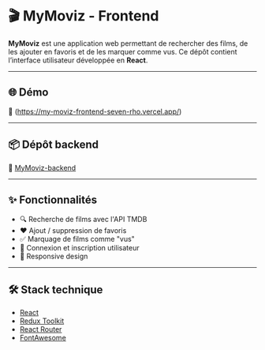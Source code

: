 # 🎬 MyMoviz - Frontend

**MyMoviz** est une application web permettant de rechercher des films, de les ajouter en favoris et de les marquer comme vus. Ce dépôt contient l’interface utilisateur développée en **React**.

---

## 🌐 Démo

📸 (https://my-moviz-frontend-seven-rho.vercel.app/)

---

## 📦 Dépôt backend

🔗 [MyMoviz-backend](https://github.com/MarionRdx/MyMoviz-backend)

---

## ✨ Fonctionnalités

- 🔍 Recherche de films avec l'API TMDB
- ❤️ Ajout / suppression de favoris
- ✅ Marquage de films comme "vus"
- 🔐 Connexion et inscription utilisateur
- 📱 Responsive design

---

## 🛠️ Stack technique

- [React](https://reactjs.org/)
- [Redux Toolkit](https://redux-toolkit.js.org/)
- [React Router](https://reactrouter.com/)
- [FontAwesome](https://fontawesome.com/)

